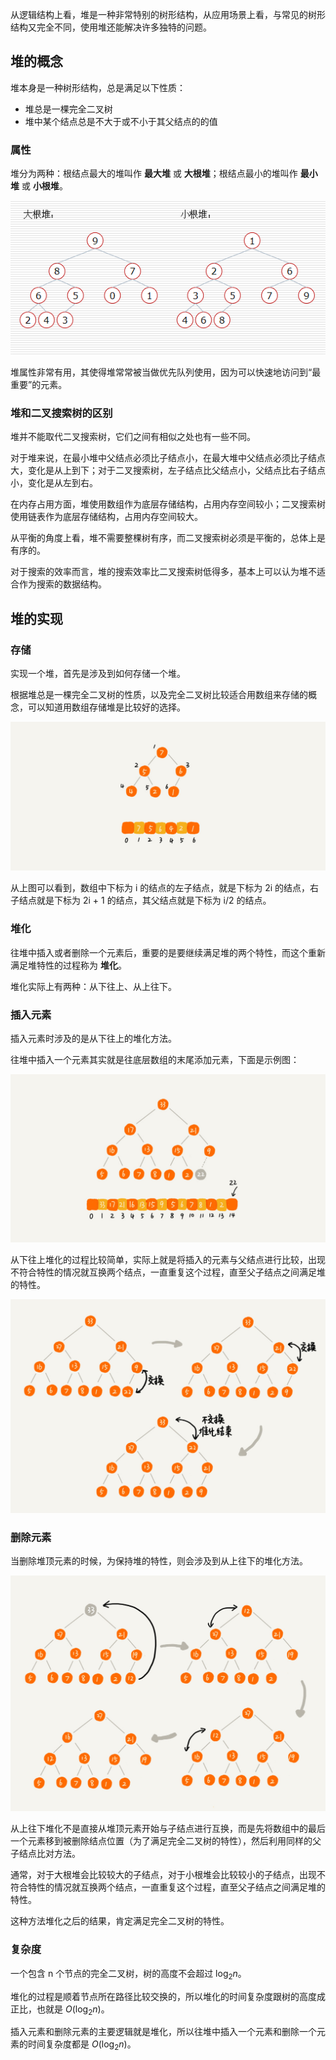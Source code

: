 
从逻辑结构上看，堆是一种非常特别的树形结构，从应用场景上看，与常见的树形结构又完全不同，使用堆还能解决许多独特的问题。

<!--more-->

## 堆的概念

堆本身是一种树形结构，总是满足以下性质：

- 堆总是一棵完全二叉树
- 堆中某个结点总是不大于或不小于其父结点的的值

### 属性

堆分为两种：根结点最大的堆叫作 **最大堆** 或 **大根堆**；根结点最小的堆叫作 **最小堆** 或 **小根堆**。

![堆的结构](assets/堆的结构.png)

堆属性非常有用，其使得堆常常被当做优先队列使用，因为可以快速地访问到“最重要”的元素。

### 堆和二叉搜索树的区别

堆并不能取代二叉搜索树，它们之间有相似之处也有一些不同。

对于堆来说，在最小堆中父结点必须比子结点小，在最大堆中父结点必须比子结点大，变化是从上到下；对于二叉搜索树，左子结点比父结点小，父结点比右子结点小，变化是从左到右。

在内存占用方面，堆使用数组作为底层存储结构，占用内存空间较小；二叉搜索树使用链表作为底层存储结构，占用内存空间较大。

从平衡的角度上看，堆不需要整棵树有序，而二叉搜索树必须是平衡的，总体上是有序的。

对于搜索的效率而言，堆的搜索效率比二叉搜索树低得多，基本上可以认为堆不适合作为搜索的数据结构。

## 堆的实现

### 存储

实现一个堆，首先是涉及到如何存储一个堆。

根据堆总是一棵完全二叉树的性质，以及完全二叉树比较适合用数组来存储的概念，可以知道用数组存储堆是比较好的选择。

![堆的存储](assets/堆的存储.png)

从上图可以看到，数组中下标为 i 的结点的左子结点，就是下标为 2i 的结点，右子结点就是下标为 2i + 1 的结点，其父结点就是下标为 i/2 的结点。

### 堆化

往堆中插入或者删除一个元素后，重要的是要继续满足堆的两个特性，而这个重新满足堆特性的过程称为 **堆化**。

堆化实际上有两种：从下往上、从上往下。

### 插入元素

插入元素时涉及的是从下往上的堆化方法。

往堆中插入一个元素其实就是往底层数组的末尾添加元素，下面是示例图：

![往堆中插入元素](assets/往堆中插入元素.png)

从下往上堆化的过程比较简单，实际上就是将插入的元素与父结点进行比较，出现不符合特性的情况就互换两个结点，一直重复这个过程，直至父子结点之间满足堆的特性。

![从下往上堆化](assets/从下往上堆化.png)

### 删除元素

当删除堆顶元素的时候，为保持堆的特性，则会涉及到从上往下的堆化方法。

![从上往下堆化](assets/从上往下堆化.png)

从上往下堆化不是直接从堆顶元素开始与子结点进行互换，而是先将数组中的最后一个元素移到被删除结点位置（为了满足完全二叉树的特性），然后利用同样的父子结点比对方法。

通常，对于大根堆会比较较大的子结点，对于小根堆会比较较小的子结点，出现不符合特性的情况就互换两个结点，一直重复这个过程，直至父子结点之间满足堆的特性。

这种方法堆化之后的结果，肯定满足完全二叉树的特性。

### 复杂度

一个包含 n 个节点的完全二叉树，树的高度不会超过 $\log_2 n$。

堆化的过程是顺着节点所在路径比较交换的，所以堆化的时间复杂度跟树的高度成正比，也就是 $O(\log_2 n)$。

插入元素和删除元素的主要逻辑就是堆化，所以往堆中插入一个元素和删除一个元素的时间复杂度都是 $O(\log_2 n)$。

